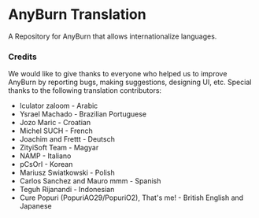 # AnyBurn Translation
A Repository for AnyBurn that allows internationalize languages.

### Credits
We would like to give thanks to everyone who helped us to improve AnyBurn by reporting bugs, making suggestions, designing UI, etc. Special thanks to the following translation contributors:

* lculator zaloom - Arabic
* Ysrael Machado - Brazilian Portuguese
* Jozo Maric - Croatian
* Michel SUCH - French
* Joachim and Frettt - Deutsch
* ZityiSoft Team - Magyar
* NAMP - Italiano
* pCsOrI - Korean
* Mariusz Swiatkowski - Polish
* Carlos Sanchez and Mauro mmm - Spanish
* Teguh Rijanandi - Indonesian
* Cure Popuri (PopuriAO29/PopuriO2), That's me! - British English and Japanese
